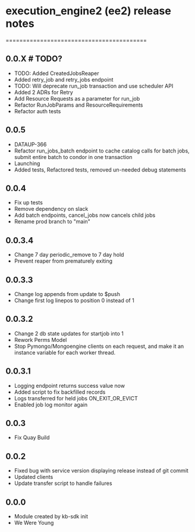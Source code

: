 # execution_engine2 (ee2) release notes
=========================================

## 0.0.X # TODO?
  * TODO: Added CreatedJobsReaper
  * Added retry_job and retry_jobs endpoint
  * TODO: Will deprecate run_job transaction and use scheduler API
  * Added 2 ADRs for Retry
  * Add Resource Requests as a parameter for run_job
  * Refactor RunJobParams and ResourceRequirements
  * Refactor auth tests


## 0.0.5 
  * DATAUP-366
  * Refactor run_jobs_batch endpoint to cache catalog calls for batch jobs, submit entire batch to condor in one transaction
  * Launching 
  * Added tests, Refactored tests, removed un-needed debug statements


## 0.0.4
  * Fix up tests
  * Remove dependency on slack
  * Add batch endpoints, cancel_jobs now cancels child jobs
  * Rename prod branch to "main"

## 0.0.3.4
  * Change 7 day periodic_remove to 7 day hold
  * Prevent reaper from prematurely exiting
  
## 0.0.3.3
  * Change log appends from update to $push
  * Change first log linepos to position 0 instead of 1

## 0.0.3.2
  * Change 2 db state updates for startjob into 1
  * Rework Perms Model 
  * Stop Pymongo/Mongoengine clients on each request, and make it an instance variable for each worker thread.

## 0.0.3.1
  * Logging endpoint returns success value now
  * Added script to fix backfilled records
  * Logs transferred for held jobs ON_EXIT_OR_EVICT
  * Enabled job log monitor again

## 0.0.3
  * Fix Quay Build

## 0.0.2

  *  Fixed bug with service version displaying release instead of git commit
  *  Updated clients
  *  Update transfer script to handle failures

## 0.0.0 
  *  Module created by kb-sdk init
  *  We Were Young
